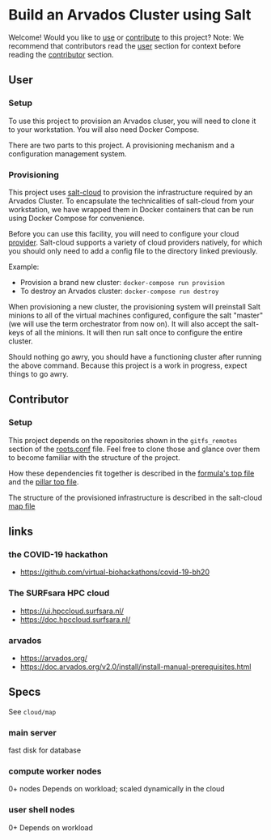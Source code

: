 # Build an Arvados Cluster using Salt

Welcome!
Would you like to [use](##User) or [contribute](##Contributor) to this project?
Note: We recommend that contributors read the [user](##User) section for context before reading the [contributor](##Contributor) section.

## User
### Setup
To use this project to provision an Arvados cluser, you will need to clone it to your workstation.
You will also need Docker Compose.

There are two parts to this project.
A provisioning mechanism and a configuration management system.

### Provisioning
This project uses [salt-cloud](https://docs.saltstack.com/en/latest/topics/cloud/) to provision the infrastructure required by an Arvados Cluster.
To encapsulate the technicalities of salt-cloud from your workstation, we have wrapped them in Docker containers that can be run using Docker Compose for convenience.

Before you can use this facility, you will need to configure your cloud [provider](./cloud/providers). Salt-cloud supports a variety of cloud providers natively, for which you should only need to add a config file to the directory linked previously.

Example:
* Provision a brand new cluster: `docker-compose run provision`
* To destroy an Arvados cluster: `docker-compose run destroy`

When provisioning a new cluster, the provisioning system will preinstall Salt minions to all of the virtual machines configured, configure the salt "master" (we will use the term orchestrator from now on). It will also accept the salt-keys of all the minions. It will then run salt once to configure the entire cluster.

Should nothing go awry, you should have a functioning cluster after running the above command.
Because this project is a work in progress, expect things to go awry.

## Contributor
### Setup
This project depends on the repositories shown in the `gitfs_remotes` section of the [roots.conf](./custom/salt-leader/roots.conf) file.
Feel free to clone those and glance over them to become familiar with the structure of the project.

How these dependencies fit together is described in the [formula's top file](./custom/top.sls) and the [pillar top file](./pillar/top.sls).

The structure of the provisioned infrastructure is described in the salt-cloud [map file](./cloud/map)

## links

### the COVID-19 hackathon

 * https://github.com/virtual-biohackathons/covid-19-bh20

### The SURFsara HPC cloud

 * https://ui.hpccloud.surfsara.nl/
 * https://doc.hpccloud.surfsara.nl/

### arvados

 * https://arvados.org/
 * https://doc.arvados.org/v2.0/install/install-manual-prerequisites.html

## Specs
See `cloud/map`
### main server
fast disk for database

### compute worker nodes
0+ nodes
Depends on workload; scaled dynamically in the cloud

### user shell nodes
0+
Depends on workload
